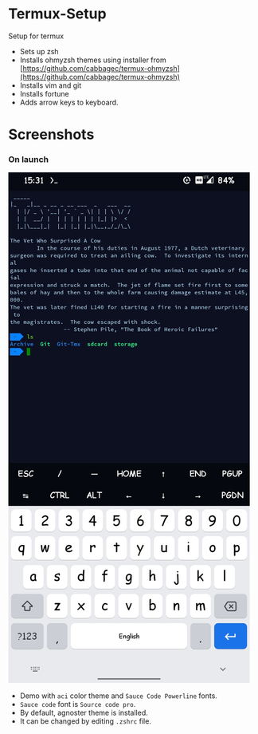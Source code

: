 # Termux-Setup
Setup for termux
- Sets up zsh
- Installs ohmyzsh themes using installer from [https://github.com/cabbagec/termux-ohmyzsh](https://github.com/cabbagec/termux-ohmyzsh)
- Installs vim and git
- Installs fortune
- Adds arrow keys to keyboard.

# Screenshots

### On launch
![Termux](https://raw.githubusercontent.com/AvirukBasak/Termux-Setup/main/res/termux.jpg)

- Demo with `aci` color theme and `Sauce Code Powerline` fonts.
- `Sauce code` font is `Source code pro`.
- By default, agnoster theme is installed.
- It can be changed by editing `.zshrc` file.

